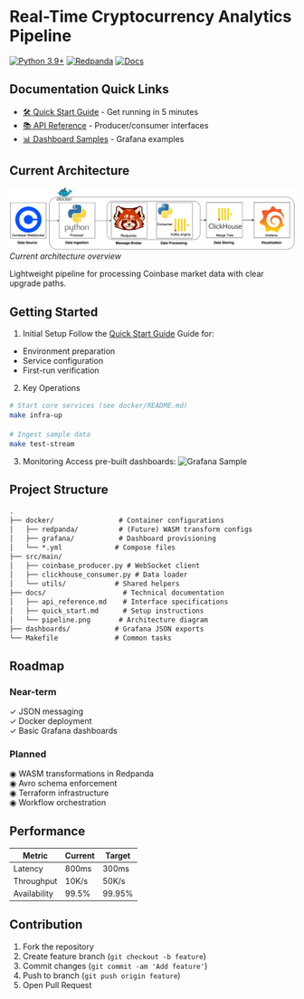 # Real-Time Cryptocurrency Analytics Pipeline

[![Python 3.9+](https://img.shields.io/badge/python-3.9+-blue.svg)](https://www.python.org/downloads/) 
[![Redpanda](https://img.shields.io/badge/Streaming-Redpanda-ff69b4)](https://redpanda.com/)
[![Docs](https://img.shields.io/badge/Docs-API%20Reference-blueviolet)](docs/api_reference.md)

## Documentation Quick Links
- [🛠️ Quick Start Guide](docs/quick_start.md) - Get running in 5 minutes
- [📚 API Reference](docs/api_reference.md) - Producer/consumer interfaces
- [📊 Dashboard Samples](dashboards/) - Grafana examples

## Current Architecture
![Pipeline Diagram](https://github.com/AIZharau/coinbase-realtime-analytics/blob/main/docs/images/pipeline.png)  
*Current architecture overview*

Lightweight pipeline for processing Coinbase market data with clear upgrade paths.

## Getting Started

1. Initial Setup
Follow the [Quick Start Guide](docs/quick_start.md) Guide for:
- Environment preparation
- Service configuration
- First-run verification

2. Key Operations
```bash
# Start core services (see docker/README.md)
make infra-up

# Ingest sample data
make test-stream
```

3. Monitoring
Access pre-built dashboards:
![Grafana Sample](dashboards/dash.png)

## Project Structure

```
.
├── docker/                # Container configurations
│   ├── redpanda/          # (Future) WASM transform configs
│   ├── grafana/           # Dashboard provisioning
│   └── *.yml             # Compose files
├── src/main/
│   ├── coinbase_producer.py # WebSocket client
│   ├── clickhouse_consumer.py # Data loader
│   └── utils/            # Shared helpers
├── docs/                   # Technical documentation
│   ├── api_reference.md    # Interface specifications
│   ├── quick_start.md      # Setup instructions
│   └── pipeline.png       # Architecture diagram
├── dashboards/           # Grafana JSON exports
└── Makefile              # Common tasks
```

## Roadmap

### Near-term
✓ JSON messaging  
✓ Docker deployment  
✓ Basic Grafana dashboards  

### Planned
◉ WASM transformations in Redpanda  
◉ Avro schema enforcement  
◉ Terraform infrastructure  
◉ Workflow orchestration  


## Performance

| Metric          | Current | Target |
|----------------|---------|--------|
| Latency        | 800ms   | 300ms  |
| Throughput     | 10K/s   | 50K/s  |
| Availability   | 99.5%   | 99.95% |

## Contribution

1. Fork the repository
2. Create feature branch (`git checkout -b feature`)
3. Commit changes (`git commit -am 'Add feature'`)
4. Push to branch (`git push origin feature`)
5. Open Pull Request